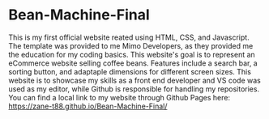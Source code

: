 # Bean-Machine-Final

This is my first official website reated using HTML, CSS, and Javascript. The template was provided to me Mimo Developers, as they provided me the education for my coding basics. This website's goal is to represent an eCommerce website selling coffee beans. Features include a search bar, a sorting button, and adaptaple dimensions for different screen sizes. This website is to showcase my skills as a front end developer and VS code was used as my editor, while Github is responsible for handling my repositories. You can find a local link to my website through Github Pages here: https://zane-t88.github.io/Bean-Machine-Final/ 
